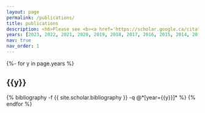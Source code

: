 ```yaml
---
layout: page
permalink: /publications/
title: publications
description: <h6>Please see <b><a href='https://scholar.google.ca/citations?user=NDGuxa8AAAAJ&hl=en&oi=ao'>Google Scholar Profile</a></b> for an up-to-date list.</h6>
years: [2023, 2022, 2021, 2020, 2019, 2018, 2017, 2016, 2015, 2014, 2013, 2012, 2011, 2009, 2008, 2007, 1999]
nav: true
nav_order: 1
---
```

<!-- _pages/publications.md -->
<div class="publications">

{%- for y in page.years %}
  <h2 class="year">{{y}}</h2>
  {% bibliography -f {{ site.scholar.bibliography }} -q @*[year={{y}}]* %}
{% endfor %}

</div>
